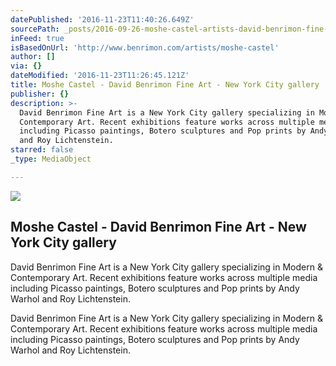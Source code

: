 ```yaml
---
datePublished: '2016-11-23T11:40:26.649Z'
sourcePath: _posts/2016-09-26-moshe-castel-artists-david-benrimon-fine-art-specializ.md
inFeed: true
isBasedOnUrl: 'http://www.benrimon.com/artists/moshe-castel'
author: []
via: {}
dateModified: '2016-11-23T11:26:45.121Z'
title: Moshe Castel - David Benrimon Fine Art - New York City gallery
publisher: {}
description: >-
  David Benrimon Fine Art is a New York City gallery specializing in Modern &
  Contemporary Art. Recent exhibitions feature works across multiple media
  including Picasso paintings, Botero sculptures and Pop prints by Andy Warhol
  and Roy Lichtenstein.
starred: false
_type: MediaObject

---
```

<article style=""><img src="https://imgflo.herokuapp.com/graph/2b2431f8e7ba7b0/fe562354f6b50614a03067785e5ab88f/noop.jpeg?input=https%3A%2F%2Fs3.amazonaws.com%2Ffiles.collageplatform.com.prod%2Fimage_cache%2F1010x580_fit%2F54188ee109a72c022291c1d0%2Fbae1639427dd58e74d6b3ab49f0e07d7.jpeg" /><h1>Moshe Castel - David Benrimon Fine Art - New York City gallery</h1><p>David Benrimon Fine Art is a New York City gallery specializing in Modern &amp; Contemporary Art. Recent exhibitions feature works across multiple media including Picasso paintings, Botero sculptures and Pop prints by Andy Warhol and Roy Lichtenstein.</p></article>

David Benrimon Fine Art is a New York City gallery specializing in Modern & Contemporary Art. Recent exhibitions feature works across multiple media including Picasso paintings, Botero sculptures and Pop prints by Andy Warhol and Roy Lichtenstein.
